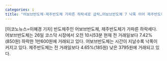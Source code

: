 ```yaml
---
categories: i
title: "어보브반도체·제주반도체 가파른 하락세로 급락…어보브반도체 7 낙폭 이어 제주반도체 5 낙폭"
---
```

[이코노뉴스=이혜경 기자] 반도체주인 어보브반도체, 제주반도체가 가파른 하락세다. 어보브반도체는 26일 코스닥 시장에서 오전 10시53분 현재 전 거래일보다 7.42%(850원) 하락한 1만600원에 거래되고 있다. 어보브반도체는 시간이 지날수록 낙폭이 커지고 있다. 제주반도체는 전 거래일보다 4.65%(185원) 낮은 3795원에 거래되고 있다.